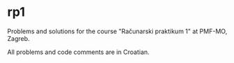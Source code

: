 rp1
===

Problems and solutions for the course "Računarski praktikum 1" at PMF-MO, Zagreb.

All problems and code comments are in Croatian.
